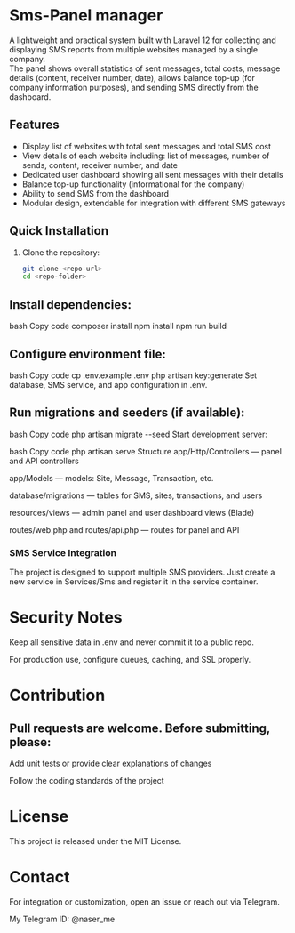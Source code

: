 # Sms-Panel manager

A lightweight and practical system built with Laravel 12 for collecting and displaying SMS reports from multiple websites managed by a single company.  
The panel shows overall statistics of sent messages, total costs, message details (content, receiver number, date), allows balance top-up (for company information purposes), and sending SMS directly from the dashboard.

## Features
- Display list of websites with total sent messages and total SMS cost
- View details of each website including: list of messages, number of sends, content, receiver number, and date
- Dedicated user dashboard showing all sent messages with their details
- Balance top-up functionality (informational for the company)
- Ability to send SMS from the dashboard
- Modular design, extendable for integration with different SMS gateways

## Quick Installation
1. Clone the repository:
   ```bash
   git clone <repo-url>
   cd <repo-folder>
## Install dependencies:

bash
Copy code
composer install
npm install
npm run build
## Configure environment file:

bash
Copy code
cp .env.example .env
php artisan key:generate
Set database, SMS service, and app configuration in .env.

## Run migrations and seeders (if available):

bash
Copy code
php artisan migrate --seed
Start development server:

bash
Copy code
php artisan serve
Structure
app/Http/Controllers — panel and API controllers

app/Models — models: Site, Message, Transaction, etc.

database/migrations — tables for SMS, sites, transactions, and users

resources/views — admin panel and user dashboard views (Blade)

routes/web.php and routes/api.php — routes for panel and API

### SMS Service Integration
The project is designed to support multiple SMS providers.
Just create a new service in Services/Sms and register it in the service container.

# Security Notes
Keep all sensitive data in .env and never commit it to a public repo.

For production use, configure queues, caching, and SSL properly.

# Contribution
## Pull requests are welcome. Before submitting, please:

Add unit tests or provide clear explanations of changes

Follow the coding standards of the project

# License
This project is released under the MIT License.

# Contact
For integration or customization, open an issue or reach out via Telegram.

My Telegram ID: @naser_me
